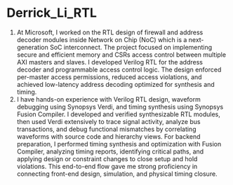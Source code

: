 # Derrick_Li_RTL
1. At Microsoft, I worked on the RTL design of firewall and address decoder modules inside Network on Chip (NoC) which is a next-generation SoC interconnect. The project focused on implementing secure and efficient memory and CSRs access control between multiple AXI masters and slaves. I developed Verilog RTL for the address decoder and programmable access control logic. The design enforced per-master access permissions, reduced access violations, and achieved low-latency address decoding optimized for synthesis and timing.
2. I have hands-on experience with Verilog RTL design, waveform debugging using Synopsys Verdi, and timing synthesis using Synopsys Fusion Compiler. I developed and verified synthesizable RTL modules, then used Verdi extensively to trace signal activity, analyze bus transactions, and debug functional mismatches by correlating waveforms with source code and hierarchy views. For backend preparation, I performed timing synthesis and optimization with Fusion Compiler, analyzing timing reports, identifying critical paths, and applying design or constraint changes to close setup and hold violations. This end-to-end flow gave me strong proficiency in connecting front-end design, simulation, and physical timing closure.
